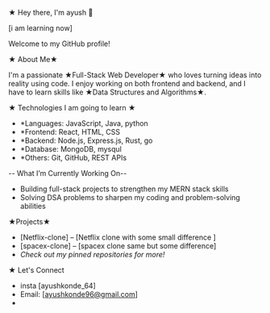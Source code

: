 ★ Hey there, I'm ayush 👋

[i am learning now]

Welcome to my GitHub profile!

★ About Me★

I'm a passionate ★Full-Stack Web Developer★ who loves turning ideas into reality using code. I enjoy working on both frontend and backend, and I have to learn skills like ★Data Structures and Algorithms★.

★ Technologies I am going to learn ★

- *Languages: JavaScript, Java, python
- *Frontend: React, HTML, CSS
- *Backend: Node.js, Express.js, Rust, go
- *Database: MongoDB, mysqul
- *Others: Git, GitHub, REST APIs

-- What I’m Currently Working On--

- Building full-stack projects to strengthen my MERN stack skills
- Solving DSA problems to sharpen my coding and problem-solving abilities

 ★Projects★

- [Netflix-clone] – [Netflix clone with some small difference ]
- [spacex-clone] – [spacex clone same but some difference]
- *Check out my pinned repositories for more!*

★ Let's Connect

- insta [ayushkonde_64]
- Email: [ayushkonde96@gmail.com]
- 
